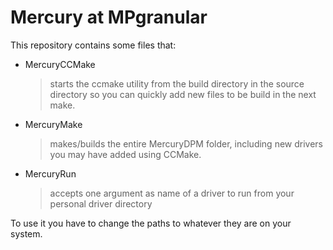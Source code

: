 Mercury at MPgranular
=====================

This repository contains some files that:

* MercuryCCMake

	> starts the ccmake utility from the build directory in the source directory so you can quickly add new files to be build in the next make.

* MercuryMake

	> makes/builds the entire MercuryDPM folder, including new drivers you may have added using CCMake.

* MercuryRun

	> accepts one argument as name of a driver to run from your personal driver directory

To use it you have to change the paths to whatever they are on your system. 
